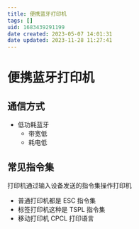 ```yaml
---
title: 便携蓝牙打印机
tags: []
uid: 1683439291199
date created: 2023-05-07 14:01:31
date updated: 2023-11-28 11:27:41
---
```


# 便携蓝牙打印机

## 通信方式

- 低功耗蓝牙
  - 带宽低
  - 耗电低

## 常见指令集

打印机通过输入设备发送的指令集操作打印机

- 普通打印机都是 ESC 指令集
- 标签打印机这种是 TSPL 指令集
- 移动打印机 CPCL 打印语言
